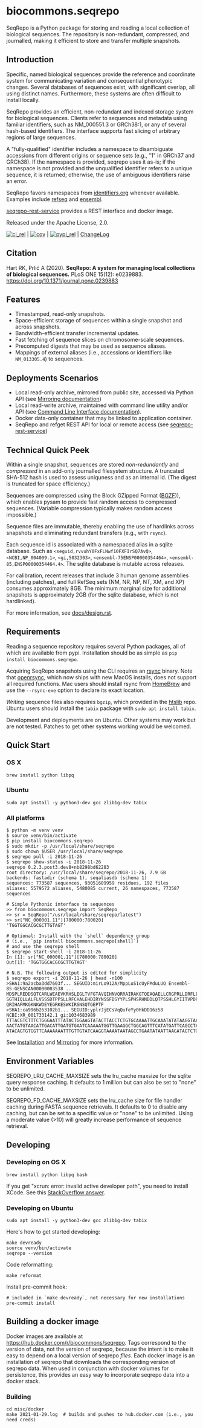 # biocommons.seqrepo

SeqRepo is a Python package for storing and reading a local collection of
biological sequences. The repository is non-redundant, compressed, and
journalled, making it efficient to store and transfer multiple snapshots.

## Introduction

Specific, named biological sequences provide the reference and coordinate
system for communicating variation and consequential phenotypic changes.
Several databases of sequences exist, with significant overlap, all using
distinct names. Furthermore, these systems are often difficult to install
locally.

SeqRepo provides an efficient, non-redundant and indexed storage system for
biological sequences. Clients refer to sequences and metadata using familiar
identifiers, such as NM_000551.3 or GRCh38:1, or any of several hash-based
identifiers. The interface supports fast slicing of arbitrary regions of large
sequences.

A "fully-qualified" identifier includes a namespace to disambiguate accessions
from different origins or sequence sets (e.g., "1" in GRCh37 and GRCh38). If the
namespace is provided, seqrepo uses it as-is; if the namespace is not provided
and the unqualified identifier refers to a unique sequence, it is returned;
otherwise, the use of ambiguous identifiers raise an error.

SeqRepo favors namespaces from [identifiers.org](https://identifiers.org)
whenever available. Examples include
[refseq](<https://registry.identifiers.org/registry/refseq>) and
[ensembl](<https://registry.identifiers.org/registry/ensembl>).

[seqrepo-rest-service](https://github.com/biocommons/seqrepo-rest-service) provides a REST interface
and docker image.

Released under the Apache License, 2.0.

[![ci_rel](https://travis-ci.org/biocommons/biocommons.seqrepo.svg?branch=master)](https://travis-ci.org/biocommons/biocommons.seqrepo)
\|
[![cov](https://coveralls.io/repos/github/biocommons/biocommons.seqrepo/badge.svg?branch=)](https://coveralls.io/github/biocommons/biocommons.seqrepo?branch=)
\|
[![pypi_rel](https://badge.fury.io/py/biocommons.seqrepo.png)](https://pypi.org/pypi?name=biocommons.seqrepo)
\| [ChangeLog](https://github.com/biocommons/biocommons.seqrepo/tree/master/docs/changelog/0.5)

## Citation

Hart RK, Prlić A (2020). **SeqRepo: A system for managing local collections of
biological sequences.** PLoS ONE 15(12): e0239883.
<https://doi.org/10.1371/journal.pone.0239883>

## Features

- Timestamped, read-only snapshots.
- Space-efficient storage of sequences within a single snapshot and across snapshots.
- Bandwidth-efficient transfer incremental updates.
- Fast fetching of sequence slices on chromosome-scale sequences.
- Precomputed digests that may be used as sequence aliases.
- Mappings of external aliases (i.e., accessions or identifiers like
  `NM_013305.4`) to sequences.

## Deployments Scenarios

- Local read-only archive, mirrored from public site, accessed via Python API
  (see [Mirroring documentation](docs/mirror.rst))
- Local read-write archive, maintained with command line utility and/or API (see
  [Command Line Interface documentation](docs/cli.rst)).
- Docker data-only container that may be linked to application container.
- SeqRepo and refget REST API for local or remote access (see
    [seqrepo-rest-service](https://github.com/biocommons/seqrepo-rest-service))

## Technical Quick Peek

Within a single snapshot, sequences are stored *non-redundantly* and
*compressed* in an add-only journalled filesystem structure. A truncated SHA-512
hash is used to assess uniquness and as an internal id. (The digest is truncated
for space efficiency.)

Sequences are compressed using the Block GZipped Format
([BGZF](https://samtools.github.io/hts-specs/SAMv1.pdf))), which enables pysam
to provide fast random access to compressed sequences. (Variable compression
typically makes random access impossible.)

Sequence files are immutable, thereby enabling the use of hardlinks across
snapshots and eliminating redundant transfers (e.g., with `rsync`).

Each sequence id is associated with a namespaced alias in a sqlite database.
Such as `<seguid,rvvuhY0FxFLNwf10FXFIrSQ7AvQ>`, `<NCBI,NP_004009.1>`,
`<gi,5032303>`, `<ensembl-75ENSP00000354464>`, `<ensembl-85,ENSP00000354464.4>`.
The sqlite database is mutable across releases.

For calibration, recent releases that include 3 human genome assemblies
(including patches), and full RefSeq sets (NM, NR, NP, NT, XM, and XP) consumes
approximately 8GB. The minimum marginal size for additional snapshots is
approximately 2GB (for the sqlite database, which is not hardlinked).

For more information, see [docs/design.rst](docs/design.rst).

## Requirements

Reading a sequence repository requires several Python packages, all of which are
available from pypi. Installation should be as simple as `pip install
biocommons.seqrepo`.

Acquiring SeqRepo snapshots using the CLI requires an [rsync](https://github.com/RsyncProject/rsync) binary. Note that [openrsync](https://www.openrsync.org/), which now ships with new MacOS installs, does not support all required functions. Mac users should install rsync from [HomeBrew](https://formulae.brew.sh/formula/rsync) and use the `--rsync-exe` option to declare its exact location.

*Writing* sequence files also requires `bgzip`, which provided in the
[htslib](https://github.com/samtools/htslib) repo. Ubuntu users should install
the `tabix` package with `sudo apt install tabix`.

Development and deployments are on Ubuntu. Other systems may work but are not
tested. Patches to get other systems working would be welcomed.

## Quick Start

### OS X

    brew install python libpq

### Ubuntu

    sudo apt install -y python3-dev gcc zlib1g-dev tabix

### All platforms

    $ python -m venv venv
    $ source venv/bin/activate
    $ pip install biocommons.seqrepo
    $ sudo mkdir -p /usr/local/share/seqrepo
    $ sudo chown $USER /usr/local/share/seqrepo
    $ seqrepo pull -i 2018-11-26
    $ seqrepo show-status -i 2018-11-26
    seqrepo 0.2.3.post3.dev8+nb8298bd62283
    root directory: /usr/local/share/seqrepo/2018-11-26, 7.9 GB
    backends: fastadir (schema 1), seqaliasdb (schema 1)
    sequences: 773587 sequences, 93051609959 residues, 192 files
    aliases: 5579572 aliases, 5480085 current, 26 namespaces, 773587 sequences

    # Simple Pythonic interface to sequences
    >> from biocommons.seqrepo import SeqRepo
    >> sr = SeqRepo("/usr/local/share/seqrepo/latest")
    >> sr["NC_000001.11"][780000:780020]
    'TGGTGGCACGCGCTTGTAGT'

    # Optional: Install with the `shell` dependency group
    # (i.e., `pip install biocommons.seqrepo[shell]`)
    # and use the seqrepo shell
    $ seqrepo start-shell -i 2018-11-26
    In [1]: sr["NC_000001.11"][780000:780020]
    Out[1]: 'TGGTGGCACGCGCTTGTAGT'

    # N.B. The following output is edited for simplicity
    $ seqrepo export -i 2018-11-26 | head -n100
    >SHA1:9a2acba3dd7603f... SEGUID:mirLo912A/MppLuS1cUyFMduLUQ Ensembl-85:GENSCAN00000003538 ...
    MDSPLREDDSQTCARLWEAEVKRHSLEGLTVFGTAVQIHNVQRRAIRAKGTQEAQAELLCRGPRLLDRFLEDACILKEGRGTDTGQHCRGDARISSHLEA
    SGTHIQLLALFLVSSSDTPPSLLRFCHALEHDIRYNSSFDSYYPLSPHSRHNDDLQTPSSHLGYIITVPDPTLPLTFASLYLGMAPCTSMGSSSMGIFQS
    QRIHAFMKGKNKWDEYEGRKESWKIRSNSQTGEPTF
    >SHA1:ca996b263102b1... SEGUID:yplrJjECsVqQufeYy0HkDD16z58 NCBI:XR_001733142.1 gi:1034683989
    TTTACGTCTTTCTGGGAATTTATACTGGAAGTATACTTACCTCTGTGCAAAATTGCAAATATATAAGGTAATTCATTCCAGCATTGCTTATATTAGGTTG
    AACTATGTAACATTGACATTGATGTGAATCAAAAATGGTTGAAGGCTGGCAGTTTCATATGATTCAGCCTATAATAGCAAAAGATTGAAAAAATCCATTA
    ATACAGTGTGGTTCAAAAAAATTTGTTGTATCAAGGTAAAATAATAGCCTGAATATAATTAAGATAGTCTGTGTATACATCGATGAAAACATTGCCAATA

See [Installation](docs/installation.rst) and
[Mirroring](docs/mirror.rst) for more information.

## Environment Variables

SEQREPO_LRU_CACHE_MAXSIZE sets the lru_cache maxsize for the sqlite query
response caching. It defaults to 1 million but can also be set to "none" to be
unlimited.

SEQREPO_FD_CACHE_MAXSIZE sets the lru_cache size for file handler caching during
FASTA sequence retrievals. It defaults to 0 to disable any caching, but can be
set to a specific value or "none" to be unlimited. Using a moderate value (>10)
will greatly increase performance of sequence retrieval.

## Developing

### Developing on OS X

    brew install python libpq bash

If you get "xcrun: error: invalid active developer path", you need to install
XCode. See this [StackOverflow answer](https://apple.stackexchange.com/questions/254380/why-am-i-getting-an-invalid-active-developer-path-when-attempting-to-use-git-a).

### Developing on Ubuntu

    sudo apt install -y python3-dev gcc zlib1g-dev tabix

Here's how to get started developing:

    make devready
    source venv/bin/activate
    seqrepo --version

Code reformatting:

    make reformat

Install pre-commit hook:

    # included in `make devready`, not necessary for new installations
    pre-commit install

## Building a docker image

Docker images are available at <https://hub.docker.com/r/biocommons/seqrepo>.
Tags correspond to the version of data, not the version of seqrepo, because the
intent is to make it easy to depend on a local version of seqrepo *files*.  Each
docker image is an installation of seqrepo that downloads the corresponding
version of seqrepo data.  When used in conjunction with docker volumes for
persistence, this provides an easy way to incorporate seqrepo data into a docker
stack.

### Building

    cd misc/docker
    make 2021-01-29.log  # builds and pushes to hub.docker.com (i.e., you need creds)
